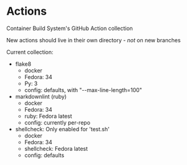 # Actions

Container Build System's GitHub Action collection

New actions should live in their own directory - *not* on new branches

Current collection:

- flake8
  - docker
  - Fedora: 34
  - Py: 3
  - config: defaults, with "--max-line-length=100"
- markdownlint (ruby)
  - docker
  - Fedora: 34
  - ruby: Fedora latest
  - config: currently per-repo
- shellcheck: Only enabled for 'test.sh'
  - docker
  - Fedora: 34
  - shellcheck: Fedora latest
  - config: defaults
